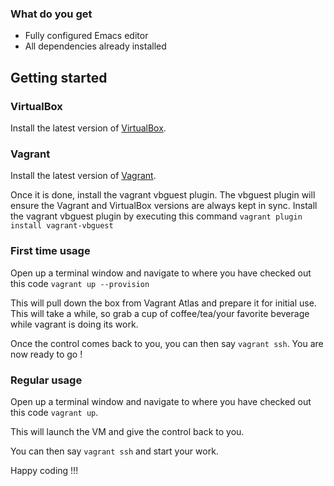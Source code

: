 ### What do you get
* Fully configured Emacs editor
* All dependencies already installed

## Getting started

### VirtualBox
Install the latest version of [VirtualBox](https://www.virtualbox.org/wiki/Downloads).

### Vagrant
Install the latest version of [Vagrant](https://www.vagrantup.com/downloads.html).

Once it is done, install the vagrant vbguest plugin. The vbguest plugin will ensure the Vagrant and VirtualBox versions are always kept in sync.
Install the vagrant vbguest plugin by executing this command ```vagrant plugin install vagrant-vbguest```

### First time usage
Open up a terminal window and navigate to where you have checked out this code ```vagrant up --provision```

This will pull down the box from Vagrant Atlas and prepare it for initial use. This will take a while, so grab a cup of coffee/tea/your favorite beverage while vagrant is doing its work.

Once the control comes back to you, you can then say ```vagrant ssh```. You are now ready to go !

### Regular usage
Open up a terminal window and navigate to where you have checked out this code ```vagrant up```.

This will launch the VM and give the control back to you.

You can then say ```vagrant ssh``` and start your work.

Happy coding !!!
